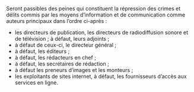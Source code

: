 Seront passibles des peines qui constituent la répression des crimes et délits commis par les moyens d’information et de communication comme auteurs principaux dans l’ordre ci-après :
- les directeurs de publication, les directeurs de radiodiffusion sonore et de télévision ; à défaut, leurs adjoints ;
- à défaut de ceux-ci, le directeur général ;
- à défaut, les éditeurs ;
- à défaut, les rédacteurs en chef ;
- à défaut, les secrétaires de rédaction ;
- à défaut les preneurs d’images et les monteurs ;
- les exploitants de sites internet, à défaut, les fournisseurs d’accès aux services en ligne.